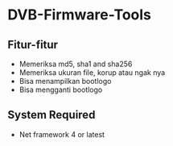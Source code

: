 # DVB-Firmware-Tools

## Fitur-fitur
* Memeriksa md5, sha1 and sha256
* Memeriksa ukuran file, korup atau ngak nya
* Bisa menampilkan bootlogo
* Bisa mengganti bootlogo


## System Required
* Net framework 4 or latest
